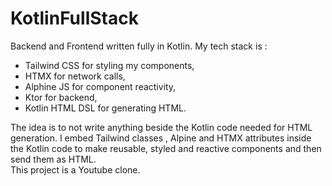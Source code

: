# KotlinFullStack
Backend and Frontend written fully in Kotlin. My tech stack is :
- Tailwind CSS for styling my components,
- HTMX for network calls,
- Alphine JS for component reactivity,
- Ktor for backend,
- Kotlin HTML DSL  for generating HTML.  
  
The idea is to not write anything beside the Kotlin code needed for HTML generation. I embed Tailwind classes , Alpine and HTMX attributes inside the Kotlin code to make reusable, styled and reactive components and then send them as HTML.  
This project is a Youtube clone.
